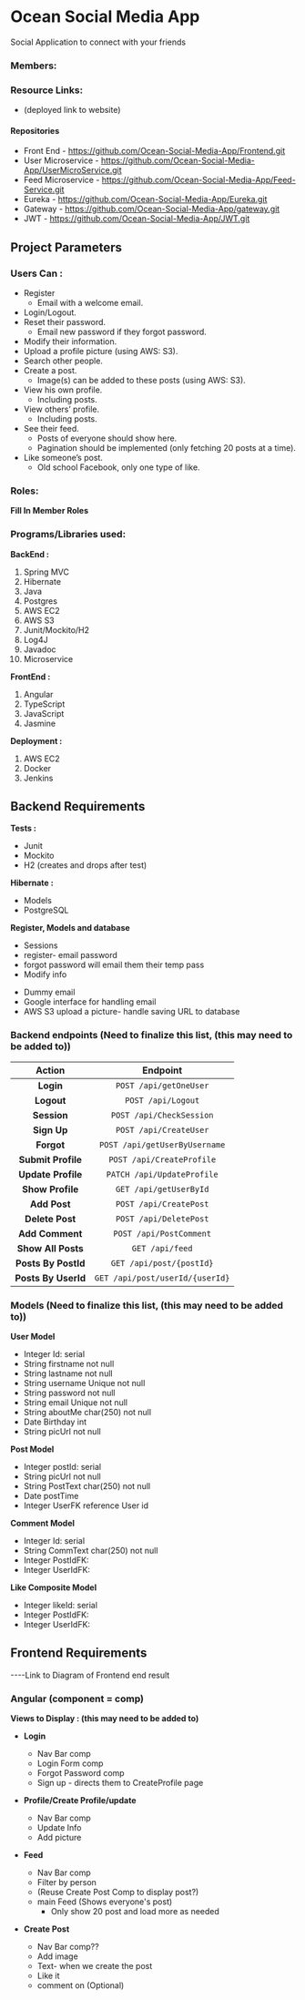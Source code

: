 # Ocean Social Media App
Social Application to connect with your friends



### Members:



### Resource Links:
* (deployed link to website)
#### Repositories
 * Front End - https://github.com/Ocean-Social-Media-App/Frontend.git
 * User Microservice - https://github.com/Ocean-Social-Media-App/UserMicroService.git
 * Feed Microservice - https://github.com/Ocean-Social-Media-App/Feed-Service.git
 * Eureka - https://github.com/Ocean-Social-Media-App/Eureka.git
 * Gateway - https://github.com/Ocean-Social-Media-App/gateway.git
 * JWT - https://github.com/Ocean-Social-Media-App/JWT.git


## Project Parameters

### Users Can :

* Register
  * Email with a welcome email.
* Login/Logout.
* Reset their password.
  * Email new password if they forgot password.
* Modify their information.
* Upload a profile picture (using AWS: S3).
* Search other people.
* Create a post.
  *  Image(s) can be added to these posts (using AWS: S3).
* View his own profile.
  *  Including posts.
* View others’ profile.
  *  Including posts.
* See their feed.
  *  Posts of everyone should show here.
  *  Pagination should be implemented (only fetching 20 posts at a
     time).
* Like someone’s post.
  *  Old school Facebook, only one type of like.



### Roles:

**Fill In Member Roles**


### Programs/Libraries used:

**BackEnd :**

1) Spring MVC
2) Hibernate
3) Java
4) Postgres
5) AWS EC2
6) AWS S3
7) Junit/Mockito/H2
8) Log4J
9) Javadoc
10) Microservice

**FrontEnd :**

1) Angular
2) TypeScript
3) JavaScript
4) Jasmine

**Deployment :**

1) AWS EC2
2) Docker
3) Jenkins




## Backend Requirements

**Tests :**

* Junit
* Mockito
* H2 (creates and drops after test)

**Hibernate :**

* Models
* PostgreSQL


**Register, Models and database**

* Sessions 
* register- email password
* forgot password will email them their temp pass
* Modify info

- Dummy email
- Google interface for handling email
- AWS S3 upload a picture- handle saving URL to database



### Backend endpoints (Need to finalize this list, (this may need to be added to))

|         Action          |           Endpoint            |
| :---------------------: | :---------------------------: |
|        **Login**        |    `POST /api/getOneUser`     |
|       **Logout**        |      `POST /api/Logout`       |
|       **Session**       |   `POST /api/CheckSession`    |
|       **Sign Up**       |    `POST /api/CreateUser`     |
|       **Forgot**        | `POST /api/getUserByUsername` |
|   **Submit Profile**    |   `POST /api/CreateProfile`   |
|   **Update Profile**    |  `PATCH /api/UpdateProfile`   |
|    **Show Profile**     |    `GET /api/getUserById`     |
|      **Add Post**       |    `POST /api/CreatePost`     |
|     **Delete Post**     |    `POST /api/DeletePost`     |
|     **Add Comment**     |    `POST /api/PostComment`    |
|   **Show All Posts**    |     `GET /api/feed`           |
|   **Posts By PostId**   |   `GET /api/post/{postId}`    |
|   **Posts By UserId**   |`GET /api/post/userId/{userId}`|


### Models (Need to finalize this list, (this may need to be added to))

**User Model**

* Integer Id: serial
* String firstname not null
* String lastname not null
* String username Unique not null
* String password not null
* String email Unique not null
* String aboutMe char(250) not null
* Date Birthday int 
* String picUrl not null

**Post Model**

* Integer postId: serial
* String picUrl not null
* String PostText char(250) not null
* Date postTime
* Integer UserFK reference User id

**Comment Model**

* Integer Id: serial
* String CommText char(250) not null
* Integer PostIdFK:
* Integer UserIdFK:			
  	
**Like Composite Model**

* Integer likeId: serial
* Integer PostIdFK:
* Integer UserIdFK:	

## Frontend Requirements

----Link to Diagram of Frontend end result

### Angular (component = comp)

**Views to Display : (this may need to be added to)**

- **Login**
  - Nav Bar comp
  - Login Form comp
  - Forgot Password comp
  - Sign up - directs them to CreateProfile page

- **Profile/Create Profile/update**
  - Nav Bar comp
  - Update Info	
  - Add picture
- **Feed**
  - Nav Bar comp
  - Filter by person
  - (Reuse Create Post Comp to display post?)
  - main Feed (Shows everyone's post)
    - Only show 20 post and load more as needed
- **Create Post**
  - Nav Bar comp??
  - Add image
   - Text- when we create the post
  - Like it
  - comment on (Optional)
